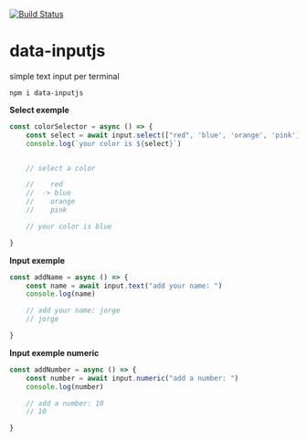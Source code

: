 [![Build Status](https://travis-ci.org/jorgesnk/data-inputjs.svg?branch=master)](https://travis-ci.org/jorgesnk/data-inputjs)

# data-inputjs
simple text input per terminal

    npm i data-inputjs


**Select exemple**
```js
const colorSelector = async () => {
    const select = await input.select(["red", 'blue', 'orange', 'pink'],'select a color')
    console.log(`your color is ${select}`)


    // select a color

    //    red
    //  -> blue
    //    orange
    //    pink

    // your color is blue

}
```
**Input exemple**
```js
const addName = async () => {
    const name = await input.text("add your name: ")
    console.log(name)

    // add your name: jorge
    // jorge

}
```


**Input exemple numeric**
```js
const addNumber = async () => {
    const number = await input.numeric("add a number: ")
    console.log(number)

    // add a number: 10
    // 10

}
```





